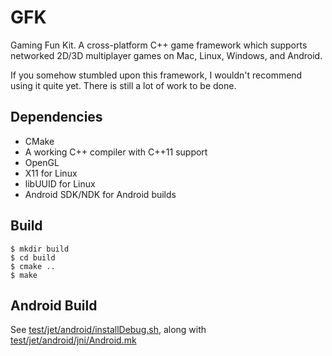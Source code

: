 GFK
========

Gaming Fun Kit. A cross-platform C++ game framework which supports networked 2D/3D multiplayer games on Mac, Linux, Windows, and Android.

If you somehow stumbled upon this framework, I wouldn't recommend using it quite yet. There is still a lot of work to be done.

Dependencies
-------------------
- CMake
- A working C++ compiler with C++11 support
- OpenGL
- X11 for Linux
- libUUID for Linux
- Android SDK/NDK for Android builds

Build
------
    $ mkdir build
    $ cd build
    $ cmake ..
    $ make

Android Build
-------------

See [test/jet/android/installDebug.sh](test/jet/android/installDebug.sh), along with [test/jet/android/jni/Android.mk](test/jet/android/jni/Android.mk)
